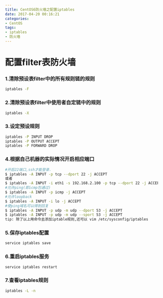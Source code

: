 ```yaml
---
title: CentOS6防火墙之配置iptables
date: 2017-04-20 00:16:21
categories:
- CentOS
tags:
- iptables
- 防火墙
---
```

<!-- more -->
# 配置filter表防火墙

### 1.清除预设表filter中的所有规则链的规则
```bash
iptables -F
```

### 2.清除预设表filter中使用者自定链中的规则

```bash
iptables -X
```

### 3.设定预设规则

```bash
iptables -P INPUT DROP
iptables -P OUTPUT ACCEPT
iptables -P FORWARD DROP
```

### 4.根据自己机器的实际情况开启相应端口

```bash
#开启22端口,ssh才能登录.
$ iptables -A INPUT -p tcp --dport 22 -j ACCEPT
或者
$ iptables -A INPUT -i eth1 -s 192.168.2.100 -p tcp --dport 22 -j ACCEPT #指定eth1网卡和192.168.2.100允许ssh登录
#允许ping(即icmp包通过)
$ iptables -A INPUT -p icmp -j ACCEPT
#允许loopback
$ iptables -A INPUT -i lo -j ACCEPT
#使ping域名可以得到回复
$ iptables -A INPUT -p udp -m udp --dport 53 -j ACCEPT 
$ iptables -A INPUT -p udp -m udp --sport 53 -j ACCEPT
tip: 除了以上用命令去添加iptable规则,还可以 vim /etc/sysconfig/iptables
```

### 5.保存iptables配置

```bash
service iptables save
```

### 6.重启iptables服务

```bash
service iptables restart
```

### 7.查看iptables规则

```bash
iptables -L -n
```

